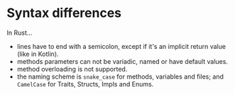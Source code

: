 # Syntax differences

In Rust...
* lines have to end with a semicolon, except if it's an implicit return value (like in Kotlin).
* methods parameters can not be variadic, named or have default values.
* method overloading is not supported.
* the naming scheme is `snake_case` for methods, variables and files; and `CamelCase` for Traits, Structs, Impls and Enums.